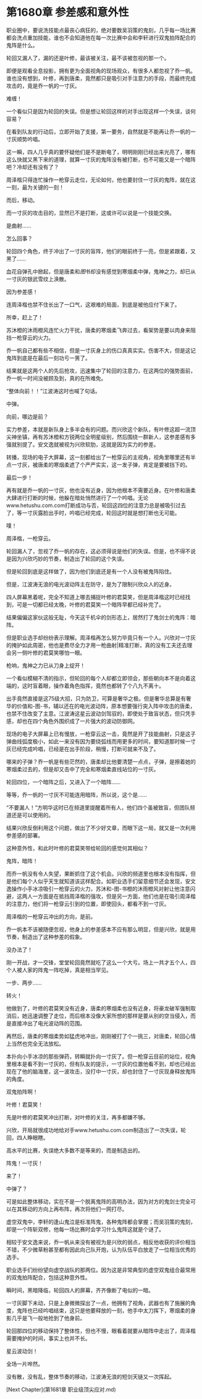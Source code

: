 # 第1680章 参差感和意外性

职业圈中，要说洗技能点最丧心病狂的，绝对要数吴羽策的鬼刻，几乎每一场比赛都会洗点重加技能，谁也不会知道他在每一次比赛中会和李轩进行双鬼拍阵配合的鬼阵是什么。

轮回又漏人了，漏的还是叶修，最该被关注，最不该被忽视的那一个。

即便是观看全息投影，拥有更为全面视角的现场观众，有很多人都忽视了乔一帆。谁也没有想到，叶修，再到唐柔，竟然都只是吸引对手注意力的手段，而最终完成攻击的，竟是乔一帆的一寸灰。

难缠！

一个看似只是因为轮回的失误。但是想让轮回这样的对手出现这样一个失误，谈何容易？

在看到队友的行动后，立即开始了支援，第一要务，自然就是不能再让乔一帆的一寸灰顺势吟唱。

这一瞬，四人几乎真的要怀疑他们是不是断电了，明明刚刚已经出来光亮了，哪有这么快就又黑下来的道理，就算一寸灰的鬼阵没有被打断，也不可能又是一个暗阵吧？冷却还有没有了？

周泽楷只得连忙操作一枪穿云走位，无论如何，他也要封住一寸灰的鬼阵，就在这一刻，最为关键的一刻！

而后，移动。

而一寸灰的攻击目的，显然已不是打断，这或许可以说是一个技能交换。

是曲射……

怎么回事？

轮回四个角色，终于冲出了一寸灰的盲阵，他们的眼前终于一亮，但是紧跟着，又黑了……

血花自弹孔中掀起，但是唐柔和*图*书却没有感觉到寒烟柔中弹，鬼神之力，却已从一寸灰的银武雪纹上涣散。

因为参差感！

连周泽楷也禁不住长出了一口气，这艰难的局面，到底是被他应付下来了。

所幸，赶上了！

苏沐橙的沐雨橙风连忙火力干扰，唐柔的寒烟柔飞奔过去，看架势是要以肉身来阻挡一枪穿云的火力。

乔一帆自己都有些不相信，但是一寸灰身上的伤口真真实实。伤害不大，但是这记鬼阵到底是在最后一刻功亏一篑了。

结果就是这两个人的先后抢攻，迅速集中了轮回的注意力，在这两位的强势面前，乔一帆一时间没被顾及到，真的在所难免。

“整体向前！！”江波涛这时也喊了句话。

中弹。

向前，哪边是前？

实力参差，本就是新队身上多半会有的问题。而兴欣这个新队，有叶修这超一流顶尖神坐镇，再有苏沐橙和方锐两位全明星级别，然后围绕一群新人，这参差感有多强就别提了。安文逸就被视为兴欣软肋，这就是因为实力的参差。

转播，现场的电子大屏幕，这一刻都给出了一枪穿云的主视角，视角里哪里还有半点一寸灰，被唐柔的寒烟柔遮了个严严实实，这一发子弹，肯定是要被挡下的。

最后一步！

再有就是乔一帆的一寸灰，他也没有近身，因为他根本不需要近身。在叶修和唐柔大肆进行打断的时候，他躲在暗处悄然进行了一个吟唱。无论www.hetushu.com.com打断成功与否，轮回这四位的注意力总是被吸引过去了，等一寸灰露脸出手时，吟唱已经完成，轮回这时就是想打断也无可能。

噗！

周泽楷，一枪穿云。

轮回漏人了，忽视了乔一帆的存在，这必须得说是他们的失误。但是，也不得不说是因为兴欣巧妙的节奏，制造出了轮回的这个失误。

但是轮回到底是这样做了，因为他们到底还是有一个人没有被鬼阵陷住。

但是，江波涛无浪的电光波动阵主在防守，是为了限制兴欣众人的近身。

四人屏幕黑着呢，完全不知道上哪去捕捉叶修的君莫笑，但是周泽楷这时已经找到，可是一切都已经太晚，叶修的君莫笑一个暗阵早都已经补完了。

结果偏偏这家伙这般无耻，今天这千机伞的剑形态上，居然打了鬼剑士的鬼阵：暗阵。

但是职业选手却纷纷表示理解。周泽楷再怎么努力毕竟只有一个人。兴欣对一寸灰的掩护如此周密，他也是费尽全力才用一枪曲射|精准打断，真的没有工夫还去理会另一侧叶修的君莫笑哪怕一眼。

枪响，鬼神之力已从刀身上绽开！

一个看似模糊不清的指示，但轮回的每个人却都立即领会，那些朝向本不是向着这端的，这时盲着眼，操作着角色指挥，竟然也都转了个八九不离十。

出手竟然直接是这75级大招，只为防卫，可算是奢华之极。但是奢华总算是有奢华的价值和-图-书，辅以还在的电光波动阵，原本想要强行突入阵中攻击的唐柔，也禁不住改变了主意。江波涛这星云波动剑驾驭的，即使处于致盲状态，但只凭手感，却也在四个角色外围织成了一片强大的波动防御网。

现场的电子大屏幕上已有慢放，一枪穿云这一击，竟然是开了技能曲射，只是这子弹曲线弧度极小，如此一来没有因为要绕弧线而用更多的时间，要知道那时候一寸灰已经完成吟唱，已经是在出手阶段，稍慢，打断可就来不及了。

哪来的子弹？乔一帆是有些茫然的，唐柔却比他要清楚一点点，子弹，是擦着她的寒烟柔过去的，但是却又击中了完全和寒烟柔直线站位的一寸灰。

轮回四位，一个暗阵之后，又进入了一个暗阵……

等等，乔一帆的一寸灰不可能连用暗阵，所以说，这个是……

“不要漏人！”方明华这时已在频道里提醒着所有人，他们四个虽被致盲，但团队频道还是可以使用的。

结果兴欣反倒利用这个问题，做出了不少好文章，而眼下这一局，就又是一次利用参差感的部署。

这种意外性，和此时叶修的君莫笑带给轮回的感觉何其相似？

鬼阵，暗阵！

而乔一帆没有令人失望，果断抓住了这个机会。兴欣的频道里也根本没有指挥，但是他们每个人似乎天生就知道该这样配合。如职业选手们留意细节还会发现，安文逸操作小手冰凉吸引一枪穿云的火力，苏沐和-图-书橙的沐雨橙风对射让他注意闪避，这两人一方面是在抵挡周泽楷的强攻，但是另一方面，他们也是在吸引周泽楷的注意力，他们将一枪穿云引到的位置，即使回头，都看不到一寸灰。

周泽楷的一枪穿云冲出的方向，是前。

乔一帆本不该被随便忽视，他身上的参差感本不应有那么明显，但是兴欣，就是用节奏，制造出了这种参差的假象。

没办法了！

刚一开战，才一交锋，堂堂轮回竟然就吃了这么一个大亏。场上一共才五个人，四个人被人家的阵鬼一阵吃掉，真是相当罕见。

一步、两步……

转火！

他做到了，叶修的君莫笑没有近身，唐柔的寒烟柔也没有近身，将豪龙破军强制取消后，她迅速调整了走位，而后根本没像大家所想的那样是要从别的空当侵入，而是直接冲出了电光波动阵的范围。

再然后，唐柔的寒烟柔势如猛虎地冲出，刚刚被打了个一挑三，对唐柔，轮回心情上当然也完全无法放松。

本扑向小手冰凉的那些弹药，转瞬就扑向一寸灰了。但一枪穿云目前的站位，视角里根本是看不到一寸灰的，但有队友的提示，一寸灰的位置他看不到，却也已经出现在了他的脑海里，这一波攻击，没打中一寸灰，却也封住了一寸灰现身释放鬼阵的角度。

双鬼拍阵啊！

叶修！君莫笑！

先是叶修的君莫笑冲出打断，对叶修的关注，再多都嫌不够。

兴欣，开局就很成功地给对手www.hetushu.com.com制造出了一次失误，轮回，四人睁眼瞎。

高水平的比赛，失误绝大多数不是等来的，而是制造出的。

阵鬼！一寸灰！

来了！

中弹了？

可是如此整体移动，实在不是一个脱离鬼阵的高明办法，因为对方的鬼剑士完全可以在其移动的方向上再布阵，再次将他们一网打尽。

虚空双鬼中，李轩的逢山鬼泣是标准阵鬼，各种鬼阵都会掌握；而吴羽策的鬼刻，却是一个阵斩双修，他每一场比赛时会学习什么鬼阵这就是个谜了。

相较于安文逸来说，乔一帆从来没有被视为是兴欣的弱点，相反他收获的评价相当不错，不少微草粉甚至都有因此向己队开炮，认为队伍平白放走了一位相当优秀的选手。

职业选手们纷纷望向虚空战队的那两位。因为这是非常典型的虚空双鬼组合最常用的双鬼拍阵配合，包括这种意外性。

瞬时间，黑暗降临，轮回四人的屏幕，齐齐像断了电似的一暗。

一寸灰脚下未动，只是上身微微探出了一点，他拥有了视角，武器也有了施展的角度，鬼阵也已经吟唱结束，这只是他要释放的一刻，他手中太刀挥下，寒烟柔的身影几乎是飞一般地抢到了他身前。

轮回那四位的移动保持了整体性，但也不慢，眼看着就要从暗阵中走出了，周泽楷需要掩护的时间，事实上也并不长。

星云波动剑！

全场一片哗然。

没有散，没有乱，整体节奏的移动，江波涛无浪的短剑天链又一次挥起。



[Next Chapter](第1681章 职业级顶尖应对.md)